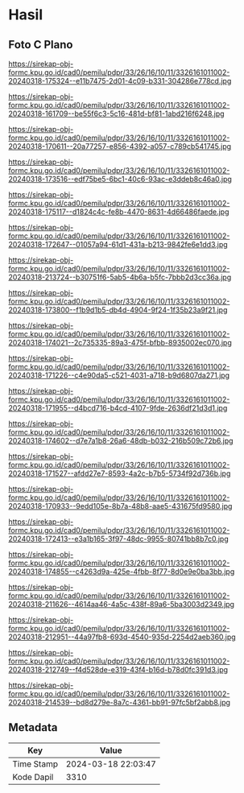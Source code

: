# Hasil

## Foto C Plano

https://sirekap-obj-formc.kpu.go.id/cad0/pemilu/pdpr/33/26/16/10/11/3326161011002-20240318-175324--e11b7475-2d01-4c09-b331-304286e778cd.jpg

https://sirekap-obj-formc.kpu.go.id/cad0/pemilu/pdpr/33/26/16/10/11/3326161011002-20240318-161709--be55f6c3-5c16-481d-bf81-1abd216f6248.jpg

https://sirekap-obj-formc.kpu.go.id/cad0/pemilu/pdpr/33/26/16/10/11/3326161011002-20240318-170611--20a77257-e856-4392-a057-c789cb541745.jpg

https://sirekap-obj-formc.kpu.go.id/cad0/pemilu/pdpr/33/26/16/10/11/3326161011002-20240318-173516--edf75be5-6bc1-40c6-93ac-e3ddeb8c46a0.jpg

https://sirekap-obj-formc.kpu.go.id/cad0/pemilu/pdpr/33/26/16/10/11/3326161011002-20240318-175117--d1824c4c-fe8b-4470-8631-4d66486faede.jpg

https://sirekap-obj-formc.kpu.go.id/cad0/pemilu/pdpr/33/26/16/10/11/3326161011002-20240318-172647--01057a94-61d1-431a-b213-9842fe6e1dd3.jpg

https://sirekap-obj-formc.kpu.go.id/cad0/pemilu/pdpr/33/26/16/10/11/3326161011002-20240318-213724--b30751f6-5ab5-4b6a-b5fc-7bbb2d3cc36a.jpg

https://sirekap-obj-formc.kpu.go.id/cad0/pemilu/pdpr/33/26/16/10/11/3326161011002-20240318-173800--f1b9d1b5-db4d-4904-9f24-1f35b23a9f21.jpg

https://sirekap-obj-formc.kpu.go.id/cad0/pemilu/pdpr/33/26/16/10/11/3326161011002-20240318-174021--2c735335-89a3-475f-bfbb-8935002ec070.jpg

https://sirekap-obj-formc.kpu.go.id/cad0/pemilu/pdpr/33/26/16/10/11/3326161011002-20240318-171226--c4e90da5-c521-4031-a718-b9d6807da271.jpg

https://sirekap-obj-formc.kpu.go.id/cad0/pemilu/pdpr/33/26/16/10/11/3326161011002-20240318-171955--d4bcd716-b4cd-4107-9fde-2636df21d3d1.jpg

https://sirekap-obj-formc.kpu.go.id/cad0/pemilu/pdpr/33/26/16/10/11/3326161011002-20240318-174602--d7e7a1b8-26a6-48db-b032-216b509c72b6.jpg

https://sirekap-obj-formc.kpu.go.id/cad0/pemilu/pdpr/33/26/16/10/11/3326161011002-20240318-171527--afdd27e7-8593-4a2c-b7b5-5734f92d736b.jpg

https://sirekap-obj-formc.kpu.go.id/cad0/pemilu/pdpr/33/26/16/10/11/3326161011002-20240318-170933--9edd105e-8b7a-48b8-aae5-431675fd9580.jpg

https://sirekap-obj-formc.kpu.go.id/cad0/pemilu/pdpr/33/26/16/10/11/3326161011002-20240318-172413--e3a1b165-3f97-48dc-9955-80741bb8b7c0.jpg

https://sirekap-obj-formc.kpu.go.id/cad0/pemilu/pdpr/33/26/16/10/11/3326161011002-20240318-174855--c4263d9a-425e-4fbb-8f77-8d0e9e0ba3bb.jpg

https://sirekap-obj-formc.kpu.go.id/cad0/pemilu/pdpr/33/26/16/10/11/3326161011002-20240318-211626--4614aa46-4a5c-438f-89a6-5ba3003d2349.jpg

https://sirekap-obj-formc.kpu.go.id/cad0/pemilu/pdpr/33/26/16/10/11/3326161011002-20240318-212951--44a97fb8-693d-4540-935d-2254d2aeb360.jpg

https://sirekap-obj-formc.kpu.go.id/cad0/pemilu/pdpr/33/26/16/10/11/3326161011002-20240318-212749--f4d528de-e319-43f4-b16d-b78d0fc391d3.jpg

https://sirekap-obj-formc.kpu.go.id/cad0/pemilu/pdpr/33/26/16/10/11/3326161011002-20240318-214539--bd8d279e-8a7c-4361-bb91-97fc5bf2abb8.jpg


## Metadata

| Key        | Value               |
| ---------- | ------------------- |
| Time Stamp | 2024-03-18 22:03:47 |
| Kode Dapil | 3310                |




